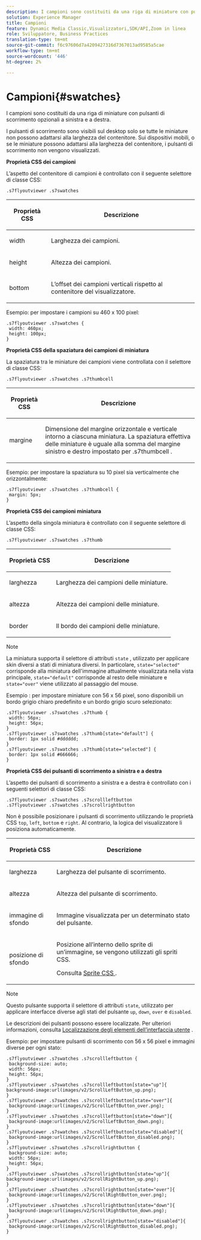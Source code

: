 ```yaml
---
description: I campioni sono costituiti da una riga di miniature con pulsanti di scorrimento opzionali a sinistra e a destra.
solution: Experience Manager
title: Campioni
feature: Dynamic Media Classic,Visualizzatori,SDK/API,Zoom in linea
role: Sviluppatore, Business Practices
translation-type: tm+mt
source-git-commit: f6c97606d7a4209427316d7367013ad9585a5cae
workflow-type: tm+mt
source-wordcount: '446'
ht-degree: 2%

---
```



# Campioni{#swatches}

I campioni sono costituiti da una riga di miniature con pulsanti di scorrimento opzionali a sinistra e a destra.

<!--<a id="section_061E550C1C1D4DB2BD663A898895B38C"></a>-->

I pulsanti di scorrimento sono visibili sul desktop solo se tutte le miniature non possono adattarsi alla larghezza del contenitore. Sui dispositivi mobili, o se le miniature possono adattarsi alla larghezza del contenitore, i pulsanti di scorrimento non vengono visualizzati.

**Proprietà CSS dei campioni**

L’aspetto del contenitore di campioni è controllato con il seguente selettore di classe CSS:

```
.s7flyoutviewer .s7swatches
```

<table id="table_94EE3F5BBE4547C0B4943471CEE7EDE4"> 
 <thead> 
  <tr> 
   <th colname="col1" class="entry"> <p> Proprietà CSS </p> </th> 
   <th colname="col2" class="entry"> <p>Descrizione </p> </th> 
  </tr> 
 </thead>
 <tbody> 
  <tr> 
   <td colname="col1"> <p> <span class="codeph"> width </span> </p> </td> 
   <td colname="col2"> <p> Larghezza dei campioni. </p> </td> 
  </tr> 
  <tr> 
   <td colname="col1"> <p> <span class="codeph"> height </span> </p> </td> 
   <td colname="col2"> <p>Altezza dei campioni. </p> </td> 
  </tr> 
  <tr> 
   <td colname="col1"> <p> <span class="codeph"> bottom  </span> </p> </td> 
   <td colname="col2"> <p> L’offset dei campioni verticali rispetto al contenitore del visualizzatore. </p> </td> 
  </tr> 
 </tbody> 
</table>

Esempio: per impostare i campioni su 460 x 100 pixel:

```
.s7flyoutviewer .s7swatches { 
 width: 460px; 
 height: 100px;  
}
```

**Proprietà CSS della spaziatura dei campioni di miniatura**

La spaziatura tra le miniature dei campioni viene controllata con il selettore di classe CSS:

```
.s7flyoutviewer .s7swatches .s7thumbcell
```

<table id="table_70FAD50E38EB4647B8FAB832F552BBB8"> 
 <thead> 
  <tr> 
   <th colname="col1" class="entry"> <p> Proprietà CSS </p> </th> 
   <th colname="col2" class="entry"> <p>Descrizione </p> </th> 
  </tr> 
 </thead>
 <tbody> 
  <tr> 
   <td colname="col1"> <p> <span class="codeph"> margine  </span> </p> </td> 
   <td colname="col2"> <p> Dimensione del margine orizzontale e verticale intorno a ciascuna miniatura. La spaziatura effettiva delle miniature è uguale alla somma del margine sinistro e destro impostato per <span class="codeph"> .s7thumbcell </span>. </p> </td> 
  </tr> 
 </tbody> 
</table>

Esempio: per impostare la spaziatura su 10 pixel sia verticalmente che orizzontalmente:

```
.s7flyoutviewer .s7swatches .s7thumbcell { 
 margin: 5px; 
}
```

**Proprietà CSS dei campioni miniatura**

L’aspetto della singola miniatura è controllato con il seguente selettore di classe CSS:

```
.s7flyoutviewer .s7swatches .s7thumb
```

<table id="table_85446C72FD914594B7D108381BBFC673"> 
 <thead> 
  <tr> 
   <th colname="col1" class="entry"> <p> Proprietà CSS </p> </th> 
   <th colname="col2" class="entry"> <p>Descrizione </p> </th> 
  </tr> 
 </thead>
 <tbody> 
  <tr> 
   <td colname="col1"> <p> <span class="codeph"> larghezza  </span> </p> </td> 
   <td colname="col2"> <p> Larghezza dei campioni delle miniature. </p> </td> 
  </tr> 
  <tr> 
   <td colname="col1"> <p> <span class="codeph"> altezza  </span> </p> </td> 
   <td colname="col2"> <p>Altezza dei campioni delle miniature. </p> </td> 
  </tr> 
  <tr> 
   <td colname="col1"> <p> <span class="codeph"> border  </span> </p> </td> 
   <td colname="col2"> <p>Il bordo dei campioni delle miniature. </p> </td> 
  </tr> 
 </tbody> 
</table>

>[!NOTE]
>
>La miniatura supporta il selettore di attributi `state` , utilizzato per applicare skin diversi a stati di miniatura diversi. In particolare, `state="selected"` corrisponde alla miniatura dell&#39;immagine attualmente visualizzata nella vista principale, `state="default"` corrisponde al resto delle miniature e `state="over"` viene utilizzato al passaggio del mouse.

Esempio : per impostare miniature con 56 x 56 pixel, sono disponibili un bordo grigio chiaro predefinito e un bordo grigio scuro selezionato:

```
.s7flyoutviewer .s7swatches .s7thumb { 
 width: 56px; 
 height: 56px;  
} 
.s7flyoutviewer .s7swatches .s7thumb[state="default"] { 
 border: 1px solid #dddddd; 
} 
.s7flyoutviewer .s7swatches .s7thumb[state="selected"] { 
 border: 1px solid #666666; 
}
```

**Proprietà CSS dei pulsanti di scorrimento a sinistra e a destra**

L’aspetto dei pulsanti di scorrimento a sinistra e a destra è controllato con i seguenti selettori di classe CSS:

```
.s7flyoutviewer .s7swatches .s7scrollleftbutton 
.s7flyoutviewer .s7swatches .s7scrollrightbutton
```

Non è possibile posizionare i pulsanti di scorrimento utilizzando le proprietà CSS `top`, `left`, `bottom` e `right`. Al contrario, la logica del visualizzatore li posiziona automaticamente.

<table id="table_F957367566C542829E2F6D296F9DAAC5"> 
 <thead> 
  <tr> 
   <th colname="col1" class="entry"> <p> Proprietà CSS </p> </th> 
   <th colname="col2" class="entry"> <p>Descrizione </p> </th> 
  </tr> 
 </thead>
 <tbody> 
  <tr> 
   <td colname="col1"> <p> <span class="codeph"> larghezza  </span> </p> </td> 
   <td colname="col2"> <p> Larghezza del pulsante di scorrimento. </p> </td> 
  </tr> 
  <tr> 
   <td colname="col1"> <p> <span class="codeph"> altezza  </span> </p> </td> 
   <td colname="col2"> <p>Altezza del pulsante di scorrimento. </p> </td> 
  </tr> 
  <tr> 
   <td colname="col1"> <p> <span class="codeph"> immagine di sfondo  </span> </p> </td> 
   <td colname="col2"> <p>Immagine visualizzata per un determinato stato del pulsante. </p> </td> 
  </tr> 
  <tr> 
   <td colname="col1"> <p> <span class="codeph"> posizione di sfondo  </span> </p> </td> 
   <td colname="col2"> <p> Posizione all’interno dello sprite di un’immagine, se vengono utilizzati gli spriti CSS. </p> <p>Consulta <a href="../../../c-html5-s7-aem-asset-viewers/c-html5-inlinezoom-viewer-about/c-html5-inlinezoom-viewer-customizingviewer/c-html5-inlinezoom-viewer-customizingviewer.md#section-b0af39db1af74561aea9fddcc8cdc2c7" format="dita" scope="local"> Sprite CSS </a>. </p> </td> 
  </tr> 
 </tbody> 
</table>

>[!NOTE]
>
>Questo pulsante supporta il selettore di attributi `state`, utilizzato per applicare interfacce diverse agli stati del pulsante `up`, `down`, `over` e `disabled`.

Le descrizioni dei pulsanti possono essere localizzate. Per ulteriori informazioni, consulta [Localizzazione degli elementi dell’interfaccia utente](../../../c-html5-s7-aem-asset-viewers/c-html5-inlinezoom-viewer-about/c-html5-inlinezoom-viewer-localization.md#concept-6c8e58c611934e93ae3f211f46e15c27) .

Esempio: per impostare pulsanti di scorrimento con 56 x 56 pixel e immagini diverse per ogni stato:

```
.s7flyoutviewer .s7swatches .s7scrollleftbutton { 
 background-size: auto; 
 width: 56px; 
 height: 56px; 
} 
.s7flyoutviewer .s7swatches .s7scrollleftbutton[state="up"]{ 
background-image:url(images/v2/ScrollLeftButton_up.png); 
} 
.s7flyoutviewer .s7swatches .s7scrollleftbutton[state="over"]{ 
 background-image:url(images/v2/ScrollLeftButton_over.png); 
} 
.s7flyoutviewer .s7swatches .s7scrollleftbutton[state="down"]{ 
 background-image:url(images/v2/ScrollLeftButton_down.png); 
} 
.s7flyoutviewer .s7swatches .s7scrollleftbutton[state="disabled"]{ 
 background-image:url(images/v2/ScrollLeftButton_disabled.png); 
} 
.s7flyoutviewer .s7swatches .s7scrollrightbutton { 
 background-size: auto; 
 width: 56px; 
 height: 56px; 
} 
.s7flyoutviewer .s7swatches .s7scrollrightbutton[state="up"]{ 
background-image:url(images/v2/ScrollRightButton_up.png); 
} 
.s7flyoutviewer .s7swatches .s7scrollrightbutton[state="over"]{ 
 background-image:url(images/v2/ScrollRightButton_over.png); 
} 
.s7flyoutviewer .s7swatches .s7scrollrightbutton[state="down"]{ 
 background-image:url(images/v2/ScrollRightButton_down.png); 
} 
.s7flyoutviewer .s7swatches .s7scrollrightbutton[state="disabled"]{ 
 background-image:url(images/v2/ScrollRightButton_disabled.png); 
}
```

